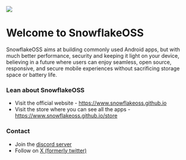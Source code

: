 <img src="https://i.imgur.com/97913gO.png" />

# Welcome to SnowflakeOSS

SnowflakeOSS aims at building commonly used Android apps, but with much better performance, security and keeping it light on your device, believing in a future where users can enjoy seamless, open source, responsive, and secure mobile experiences without sacrificing storage space or battery life.

### Lean about SnowflakeOSS

- Visit the official website - https://www.snowflakeoss.github.io
- Visit the store where you can see all the apps - https://www.snowflakeoss.github.io/store

### Contact

- Join the [discord server](https://discord.gg/D7RJk4gxV4)
- Follow on [X (formerly twitter)](https://x.com/snowflakeoss)
